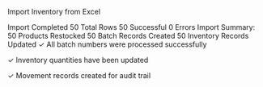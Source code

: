 Import Inventory from Excel

Import Completed
50
Total Rows
50
Successful
0
Errors
Import Summary:
50
Products Restocked
50
Batch Records Created
50
Inventory Records Updated
✓ All batch numbers were processed successfully

✓ Inventory quantities have been updated

✓ Movement records created for audit trail 